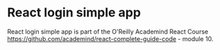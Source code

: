 # React login simple app

React login simple app is part of the O'Reilly Academind React Course https://github.com/academind/react-complete-guide-code - module 10.  